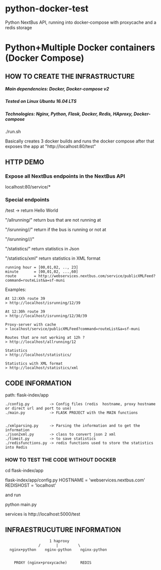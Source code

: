 # python-docker-test
Python NextBus API, running into docker-compose with proxycache and a redis storage

# Python+Multiple Docker containers (Docker Compose)


## HOW TO CREATE THE INFRASTRUCTURE

##### Main dependencies: Docker, Docker-compose v2
##### Tested on Linux Ubuntu 16.04 LTS
##### Technologies: Nginx, Python, Flask, Docker, Redis, HAproxy, Docker-compose

./run.sh 

Basically creates 3 docker builds and runs the docker compose after that exposes the app at "http://localhost:80/test"


## HTTP DEMO

### Expose all NextBus endpoints in the NextBus API
localhost:80/service/* 

### Special endpoints
 /test -> return Hello World

 "/allrunning/<hour>"          return bus that are not running at <runninghour>
 
 "/isrunning/<hour>/<route>"   return if the bus <route> is running or not at <runninghour>

 "/isrunning/<hour>/<minute>/<route>"

 "/statistics/"                       return statistics in Json
 
 "/statistics/xml"                    return statistics in XML format



	running hour = [00,01,02, .., 23]
	minute       = [00,01,02, ...,60]
	route        = http://webservices.nextbus.com/service/publicXMLFeed?command=routeList&a=sf-muni


Examples:

	At 12:XXh route 39
	> http://localhost/isrunning/12/39  

	At 12:30h route 39
	> http://localhost/isrunning/12/30/39  

	Proxy-server with cache
	> localhost/service/publicXMLFeed?command=routeList&a=sf-muni

	Routes that are not working at 12h ?
	> http://localhost/allrunning/12

	Statistics
	> http://localhost/statistics/

	Statistics with XML format
	> http://localhost/statistics/xml

## CODE INFORMATION

path: flask-index/app

	./config.py         -> Config files (redis  hostname, proxy hostname or direct url and port to use)
	./main.py           -> FLASK PROJECT with the MAIN functions


	./xmlparsing.py     -> Parsing the information and to get the information 
	./json2xml.py       -> class to convert json 2 xml
	./timeit.py         -> to save statistics
	./redisfunctions.py -> redis functions used to store the statistics into Redis

### HOW TO TEST THE CODE WITHOUT DOCKER

cd flask-index/app

flask-index/app/config.py 
	HOSTNAME  = 'webservices.nextbus.com'
	REDISHOST = 'localhost'

and run 

python main.py 

services is http://localhost:5000/test

## INFRAESTRUCUTURE INFORMATION

                        1 haproxy
                   /       |         \
      nginx+python    nginx-python    nginx-python
                                        
                              
        PROXY (nginx+proxycache)      REDIS
